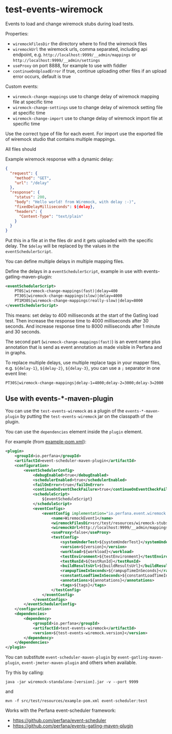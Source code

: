 # test-events-wiremock

Events to load and change wiremock stubs during load tests.

Properties:
* `wiremockFilesDir` the directory where to find the wiremock files
* `wiremockUrl` the wiremock urls, comma separated, including api endpoint, e.g. `http://localhost:9999/__admin/mappings` or `http://localhost:9999/__admin/settings`
* `useProxy` on port 8888, for example to use with fiddler
* `continueOnUploadError` if true, continue uploading other files if an upload error occurs, default is true

Custom events:
* `wiremock-change-mappings` use to change delay of wiremock mapping file at specific time
* `wiremock-change-settings` use to change delay of wiremock setting file at specific time
* `wiremock-change-import` use to change delay of wiremock import file at specific time

Use the correct type of file for each event. For import use the exported file of wiremock studio
that contains multiple mappings.

All files should 

Example wiremock response with a dynamic delay:

```json
{
  "request": {
    "method": "GET",
    "url": "/delay"
  },
  "response": {
    "status": 200,
    "body": "Hello world! from Wiremock, with delay :-)",
    "fixedDelayMilliseconds": ${delay},
    "headers": {
      "Content-Type": "text/plain"
    }
  }
}
```
Put this in a file at in the files dir and it gets uploaded with the specific delay.
The `$delay` will be replaced by the values in the `eventSchedulerScript`.

You can define multiple delays in multiple mapping files.

Define the delays in a `eventSchedulerScript`, example in use with events-gatling-maven-plugin:

```xml
<eventSchedulerScript>
    PT0S|wiremock-change-mappings(fast)|delay=400
    PT30S|wiremock-change-mappings(slow)|delay=4000
    PT1M30S|wiremock-change-mappings(really-slow)|delay=8000
</eventSchedulerScript>
```
This means: set delay to 400 milliseconds at the start of the Gatling load test.
Then increase the response time to 4000 milliseconds after 30 seconds.
And increase response time to 8000 milliseconds after 1 minute and 30 seconds.

The second part (`wiremock-change-mappings(fast)`) is an event name plus annotation that 
is send as event annotation as made visible in Perfana and in graphs.

To replace multiple delays, use multiple replace tags in your mapper files,
e.g. `${delay-1}`, `${delay-2}`, `${delay-3}`, you can use a `;` separator in one event line:

    PT30S|wiremock-change-mappings|delay-1=4000;delay-2=3000;delay-3=2000

## Use with events-*-maven-plugin

You can use the `test-events-wiremock` as a plugin of the `events-*-maven-plugin`
by putting the `test-events-wiremock` jar on the classpath of the plugin.

You can use the `dependencies` element inside the `plugin` element.

For example (from [example-pom.xml](src/test/resources/example-pom.xml)):

```xml
<plugin>
    <groupId>io.perfana</groupId>
    <artifactId>event-scheduler-maven-plugin</artifactId>
    <configuration>
        <eventSchedulerConfig>
            <debugEnabled>true</debugEnabled>
            <schedulerEnabled>true</schedulerEnabled>
            <failOnError>true</failOnError>
            <continueOnEventCheckFailure>true</continueOnEventCheckFailure>
            <scheduleScript>
                ${eventScheduleScript}
            </scheduleScript>
            <eventConfigs>
                <eventConfig implementation="io.perfana.event.wiremock.WiremockEventConfig">
                    <name>WiremockEvent1</name>
                    <wiremockFilesDir>src/test/resources/wiremock-stubs</wiremockFilesDir>
                    <wiremockUrl>http://localhost:9999/__admin/mappings</wiremockUrl>
                    <useProxy>false</useProxy>
                    <testConfig>
                        <systemUnderTest>${systemUnderTest}</systemUnderTest>
                        <version>${version}</version>
                        <workload>${workload}</workload>
                        <testEnvironment>${testEnvironment}</testEnvironment>
                        <testRunId>${testRunId}</testRunId>
                        <buildResultsUrl>${buildResultsUrl}</buildResultsUrl>
                        <rampupTimeInSeconds>${rampupTimeInSeconds}</rampupTimeInSeconds>
                        <constantLoadTimeInSeconds>${constantLoadTimeInSeconds}</constantLoadTimeInSeconds>
                        <annotations>${annotations}</annotations>
                        <tags>${tags}</tags>
                    </testConfig>
                </eventConfig>
            </eventConfigs>
        </eventSchedulerConfig>
    </configuration>
    <dependencies>
        <dependency>
            <groupId>io.perfana</groupId>
            <artifactId>test-events-wiremock</artifactId>
            <version>${test-events-wiremock.version}</version>
        </dependency>
    </dependencies>
</plugin>
```

You can substitute `event-scheduler-maven-plugin` by `event-gatling-maven-plugin`, `event-jmeter-maven-plugin`
and others when available.

Try this by calling:

    java -jar wiremock-standalone-[version].jar -v --port 9999

and

    mvn -f src/test/resources/example-pom.xml event-scheduler:test


Works with the Perfana event-scheduler framework: 
* https://github.com/perfana/event-scheduler
* https://github.com/perfana/events-gatling-maven-plugin